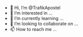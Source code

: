 - 👋 Hi, I’m @TrafikApostel
- 👀 I’m interested in ...
- 🌱 I’m currently learning ...
- 💞️ I’m looking to collaborate on ...
- 📫 How to reach me ...

<!---
TrafikApostel/TrafikApostel is a ✨ special ✨ repository because its `README.md` (this file) appears on your GitHub profile.
You can click the Preview link to take a look at your changes.
--->
